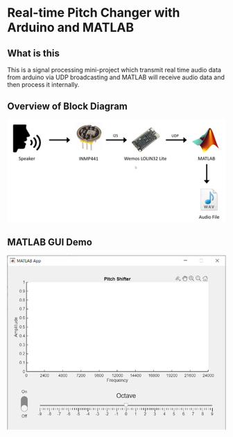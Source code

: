 # Real-time Pitch Changer with Arduino and MATLAB


## What is this
This is a signal processing mini-project which transmit real time audio data from arduino via UDP broadcasting and MATLAB will receive audio data and then process it internally.

## Overview of Block Diagram
![alt text](diagram.png)

## MATLAB GUI Demo
![alt text](matlab-gui.png)